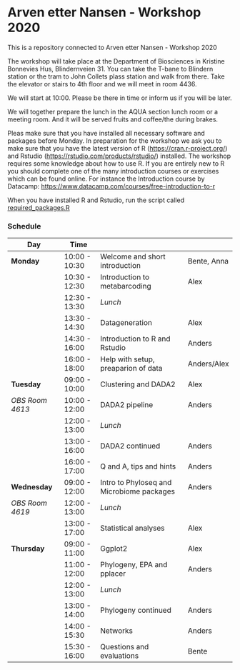# Arven etter Nansen - Workshop 2020

This is a repository connected to Arven etter Nansen - Workshop 2020


The workshop will take place at the Department of Biosciences in Kristine Bonnevies Hus, Blindernveien 31. You can take the T-bane to Blindern station or the tram to John Collets plass station and walk from there.
Take the elevator or stairs to 4th floor and we will meet in room 4436.

We will start at 10:00. Please be there in time or inform us if you will be later.

We will together prepare the lunch in the AQUA section lunch room or a meeting room. And it will be served fruits and coffee/the during brakes.

Pleas make sure that you have installed all necessary software and packages before Monday. In preparation for the workshop we ask you to make sure that you have the latest version of R (https://cran.r-project.org/) and Rstudio (https://rstudio.com/products/rstudio/) installed. The workshop requires some knowledge about how to use R. If you are entirely new to R you should complete one of the many introduction courses or exercises which can be found online. For instance the Introduction course by Datacamp: https://www.datacamp.com/courses/free-introduction-to-r

When you have installed R and Rstudio, run the script called [required_packages.R](/required_packages.R)

### Schedule

| Day             | Time          |                                           |             |
| --------------- | ------------- | ----------------------------------------- | ----------- |
| **Monday**      | 10:00 - 10:30 | Welcome and short introduction            | Bente, Anna |
|                 | 10:30 - 12:30 | Introduction to metabarcoding             | Alex        |
|                 | 12:30 - 13:30 | *Lunch*                                   |             |
|                 | 13:30 - 14:30 | Datageneration                            | Alex        |
|                 | 14:30 - 16:00 | Introduction to R and Rstudio             | Anders      |
|                 | 16:00 - 18:00 | Help with setup, preaparion of data       | Anders/Alex |
| **Tuesday**     | 09:00 - 10:00 | Clustering and DADA2                      | Alex        |
| *OBS Room 4613* | 10:00 - 12:00 | DADA2 pipeline                            | Anders      |
|                 | 12:00 - 13:00 | *Lunch*                                   |             |
|                 | 13:00 - 16:00 | DADA2 continued                           | Anders      |
|                 | 16:00 - 17:00 | Q and A, tips and hints                   | Anders      |
| **Wednesday**   | 09:00 - 12:00 | Intro to Phyloseq and Microbiome packages | Anders      |
| *OBS Room 4619*  | 12:00 - 13:00 | *Lunch*                                   |             |
|                 | 13:00 - 17:00 | Statistical analyses                      | Alex        |
| **Thursday**    | 09:00 - 11:00 | Ggplot2                                   | Alex        |
|                 | 11:00 - 12:00 | Phylogeny, EPA and pplacer                | Anders      |
|                 | 12:00 - 13:00 | *Lunch*                                   |             |
|                 | 13:00 - 14:00 | Phylogeny continued                       | Anders      |
|                 | 14:00 - 15:30 | Networks                                  | Anders      |
|                 | 15:30 - 16:00 | Questions and evaluations                 | Bente       |
